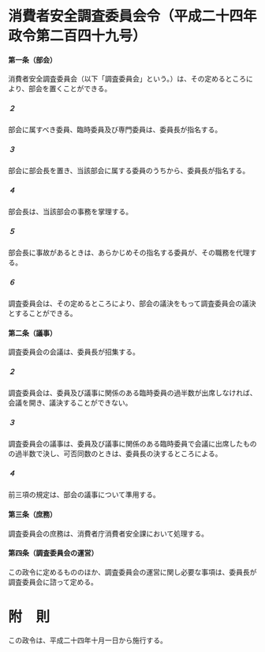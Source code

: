 # 消費者安全調査委員会令（平成二十四年政令第二百四十九号）
#### 第一条（部会）
消費者安全調査委員会（以下「調査委員会」という。）は、その定めるところにより、部会を置くことができる。
##### ２
部会に属すべき委員、臨時委員及び専門委員は、委員長が指名する。
##### ３
部会に部会長を置き、当該部会に属する委員のうちから、委員長が指名する。
##### ４
部会長は、当該部会の事務を掌理する。
##### ５
部会長に事故があるときは、あらかじめその指名する委員が、その職務を代理する。
##### ６
調査委員会は、その定めるところにより、部会の議決をもって調査委員会の議決とすることができる。
#### 第二条（議事）
調査委員会の会議は、委員長が招集する。
##### ２
調査委員会は、委員及び議事に関係のある臨時委員の過半数が出席しなければ、会議を開き、議決することができない。
##### ３
調査委員会の議事は、委員及び議事に関係のある臨時委員で会議に出席したものの過半数で決し、可否同数のときは、委員長の決するところによる。
##### ４
前三項の規定は、部会の議事について準用する。
#### 第三条（庶務）
調査委員会の庶務は、消費者庁消費者安全課において処理する。
#### 第四条（調査委員会の運営）
この政令に定めるもののほか、調査委員会の運営に関し必要な事項は、委員長が調査委員会に諮って定める。
# 附　則
この政令は、平成二十四年十月一日から施行する。
